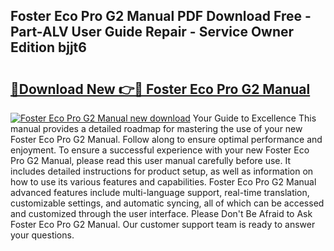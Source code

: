 ## Foster Eco Pro G2 Manual PDF Download Free - Part-ALV User Guide Repair - Service Owner Edition bjjt6

# <h2><a href="http://cf25675.oget.top/?id=Foster+Eco+Pro+G2+Manual">🔗Download New 👉🔴 Foster Eco Pro G2 Manual</a></h2>

[![Foster Eco Pro G2 Manual new download](https://i.imgur.com/5g1atiW.png)](http://cf25675.oget.top/?id=Foster+Eco+Pro+G2+Manual)
Your Guide to Excellence This manual provides a detailed roadmap for mastering the use of your new Foster Eco Pro G2 Manual. Follow along to ensure optimal performance and enjoyment. To ensure a successful experience with your new Foster Eco Pro G2 Manual, please read this user manual carefully before use. It includes detailed instructions for product setup, as well as information on how to use its various features and capabilities. Foster Eco Pro G2 Manual advanced features include multi-language support, real-time translation, customizable settings, and automatic syncing, all of which can be accessed and customized through the user interface. Please Don't Be Afraid to Ask Foster Eco Pro G2 Manual. Our customer support team is ready to answer your questions.
